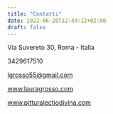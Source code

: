 ```yaml
---
title: "Contatti"
date: 2022-06-28T12:49:12+02:00
draft: false
---
```

Via Suvereto 30, Roma - Italia

3429617510

lgrosso55@gmail.com

www.lauragrosso.com

www.pitturalectiodivina.com